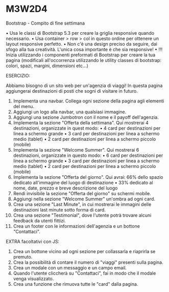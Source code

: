 # M3W2D4
Bootstrap - Compito di fine settimana

• Usa le classi di Bootstrap 5.3 per creare la griglia responsive quando necessario.
• Usa container > row > col in questo ordine per ottenere un layout responsive perfetto.
• Non c'è una design preciso da seguire, dai sfogo alla tua creatività. L'unica cosa importante è che
sia responsive!
• !!! Inizia utilizzando i componenti preformati di Bootstrap per creare la tua pagina (modificali all'occorrenza utilizzando le utility classes di bootstrap: colori, spazi, margini, dimensioni etc...)

ESERCIZIO: 

Abbiamo bisogno di un sito web per un'agenzia di viaggi!
In questa pagina aggiungerai destinazioni di posti che sogni di visitare in futuro.
1) Implementa una navbar. Collega ogni sezione della pagina agli elementi del menu.
2) Aggiungi un logo alla navbar, una qualsiasi immagine.
3) Aggiungi una sezione Jumbotron con il nome e il payoff dell'agenzia.
4) Implementa la sezione "Offerta della settimana". Qui mostrerai 4 destinazioni, organizzate in quest modo:
• 4 card per destinazioni per linea a schermo grande
• 3 card per destinazioni per linea a schermo medio (tablet)
• 2 card per destinazioni per linea a schermo piccolo (mobile)
5) Implementa la sezione "Welcome Summer". Qui mostrerai 6 destinazioni, organizzate in questo modo:
• 6 card per destinazioni per linea a schermo grande
• 3 card per destinazioni per linea a schermo medio (tablet)
• 2 card per destinazioni per linea a schermo piccolo (mobile)
6) Implementa la sezione "Offerta del giorno". Qui avrai:
66% dello spazio dedicato all'immagine del luogo di destinazione
• 33% dedicato al nome, date, prezzo e breve descrizione del luogo
7) Rendi invisibile la sezione "Offerta del giorno" su schermi mobile.
8) Aggiungi nella sezione "Welcome Summer" un'ombra ad ogni card.
9) Crea una sezione "Last Minute", in cui mostrerai le immagini delle destinazioni last minute sotto
forma di card.
10) Crea una sezione "Testimonial", dove l'utente potrà trovare alcuni feedback da utenti fittizi.
11) Crea un footer con le informazioni dell'agenzia e un bottone "Contattaci".

EXTRA facoltativi con JS:

1) Crea un bottone vicino ad ogni sezione per collassarla e riaprirla se premuto.
2) Crea la possibilità di contare il numero di "viaggi" presenti sulla pagina.
3) Crea un modale con un messaggio e un campo email.
4) Quando l'utente cliccherà su "Contattaci", fai in modo che il modale venga visualizzato.
5) Crea una funzione che rimuova tutte le "card" dalla pagina.
